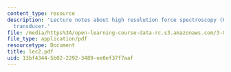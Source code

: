 ```yaml
---
content_type: resource
description: 'Lecture notes about high resolution force spectroscopy (HRFS): the force
  transducer.'
file: /media/https%3A/open-learning-course-data-rc.s3.amazonaws.com/3-052-nanomechanics-of-materials-and-biomaterials-spring-2007/13bf43445b0222923489ee0ef37f7aaf_lec2.pdf
file_type: application/pdf
resourcetype: Document
title: lec2.pdf
uid: 13bf4344-5b02-2292-3489-ee0ef37f7aaf
---
```

